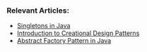 ### Relevant Articles:
- [Singletons in Java](http://www.baeldung.com/java-singleton)
- [Introduction to Creational Design Patterns](http://www.baeldung.com/creational-design-patterns)
- [Abstract Factory Pattern in Java](https://www.baeldung.com/java-abstract-factory-pattern)
